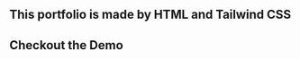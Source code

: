 ## This portfolio is made by HTML and Tailwind CSS
## Checkout the Demo <br><br>
<img scr="demo.png" width="350px">
